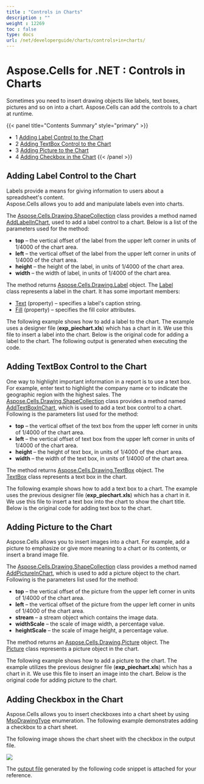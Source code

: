 ```yaml
---
title : "Controls in Charts" 
description : "" 
weight : 12269 
toc : false
type: docs
url: /net/developerguide/charts/controls+in+charts/
---
```


# Aspose.Cells for .NET : Controls in Charts


Sometimes you need to insert drawing objects like labels, text boxes, pictures and so on into a chart. Aspose.Cells can add the controls to a chart at runtime.

{{< panel title="Contents Summary" style="primary" >}}
*   1 [Adding Label Control to the Chart](#adding-label-control-to-the-chart)
*   2 [Adding TextBox Control to the Chart](#adding-textbox-control-to-the-chart)
*   3 [Adding Picture to the Chart](#adding-picture-to-the-chart)
*   4 [Adding Checkbox in the Chart](#adding-checkbox-in-the-chart)
{{< /panel >}}
 

## Adding Label Control to the Chart

Labels provide a means for giving information to users about a spreadsheet's content.  
Aspose.Cells allows you to add and manipulate labels even into charts.

The [Aspose.Cells.Drawing.ShapeCollection](https://apireference.aspose.com/net/cells/aspose.cells.drawing/shapecollection) class provides a method named [AddLabelInChart](https://apireference.aspose.com/net/cells/aspose.cells.drawing/shapecollection/methods/addlabelinchart), used to add a label control to a chart. Below is a list of the parameters used for the method:

*   **top** – the vertical offset of the label from the upper left corner in units of 1/4000 of the chart area.
*   **left** – the vertical offset of the label from the upper left corner in units of 1/4000 of the chart area.
*   **height** – the height of the label, in units of 1/4000 of the chart area.
*   **width** – the width of label, in units of 1/4000 of the chart area.

The method returns [Aspose.Cells.Drawing.Label](https://apireference.aspose.com/net/cells/aspose.cells.drawing/label) object. The [Label](https://apireference.aspose.com/net/cells/aspose.cells.drawing/label) class represents a label in the chart. It has some important members:

*   [Text](https://apireference.aspose.com/net/cells/aspose.cells.drawing/shape/properties/text) (property) – specifies a label's caption string.
*   [Fill](https://apireference.aspose.com/net/cells/aspose.cells.drawing/shape/properties/fill) (property) – specifies the fill color attributes.

The following example shows how to add a label to the chart. The example uses a designer file (**exp\_piechart.xls**) which has a chart in it. We use this file to insert a label into the chart. Below is the original code for adding a label to the chart. The following output is generated when executing the code.

## Adding TextBox Control to the Chart

One way to highlight important information in a report is to use a text box. For example, enter text to highlight the company name or to indicate the geographic region with the highest sales. The [Aspose.Cells.Drawing.ShapeCollection](https://apireference.aspose.com/net/cells/aspose.cells.drawing/shapecollection) class provides a method named [AddTextBoxInChart](https://apireference.aspose.com/net/cells/aspose.cells.drawing/shapecollection/methods/addtextboxinchart), which is used to add a text box control to a chart. Following is the parameters list used for the method:

*   **top** – the vertical offset of the text box from the upper left corner in units of 1/4000 of the chart area.
*   **left** – the vertical offset of text box from the upper left corner in units of 1/4000 of the chart area.
*   **height** – the height of text box, in units of 1/4000 of the chart area.
*   **width** – the width of the text box, in units of 1/4000 of the chart area.

The method returns [Aspose.Cells.Drawing.TextBox](https://apireference.aspose.com/net/cells/aspose.cells.drawing/textbox) object. The [TextBox](https://apireference.aspose.com/net/cells/aspose.cells.drawing/textbox) class represents a text box in the chart.

The following example shows how to add a text box to a chart. The example uses the previous designer file (**exp\_piechart.xls**) which has a chart in it. We use this file to insert a text box into the chart to show the chart title. Below is the original code for adding text box to the chart.

## Adding Picture to the Chart

Aspose.Cells allows you to insert images into a chart. For example, add a picture to emphasize or give more meaning to a chart or its contents, or insert a brand image file.

The [Aspose.Cells.Drawing.ShapeCollection](https://apireference.aspose.com/net/cells/aspose.cells.drawing/shapecollection) class provides a method named [AddPictureInChart](https://apireference.aspose.com/net/cells/aspose.cells.drawing/shapecollection/methods/addpictureinchart), which is used to add a picture object to the chart. Following is the parameters list used for the method:

*   **top** – the vertical offset of the picture from the upper left corner in units of 1/4000 of the chart area.
*   **left** – the vertical offset of the picture from the upper left corner in units of 1/4000 of the chart area.
*   **stream** – a stream object which contains the image data.
*   **widthScale** – the scale of image width, a percentage value.
*   **heightScale** – the scale of image height, a percentage value.

The method returns an [Aspose.Cells.Drawing.Picture](https://apireference.aspose.com/net/cells/aspose.cells.drawing/picture) object. The [Picture](https://apireference.aspose.com/net/cells/aspose.cells.drawing/picture) class represents a picture object in the chart. 

The following example shows how to add a picture to the chart. The example utilizes the previous designer file (**exp\_piechart.xls**) which has a chart in it. We use this file to insert an image into the chart. Below is the original code for adding picture to the chart.

## Adding Checkbox in the Chart

Aspose.Cells allows you to insert checkboxes into a chart sheet by using [MsoDrawingType](https://apireference.aspose.com/net/cells/aspose.cells.drawing/msodrawingtype) enumeration. The following example demonstrates adding a checkbox to a chart sheet.

The following image shows the chart sheet with the checkbox in the output file.

![](https://docs2.aspose.com/cells/net/attachments/5017124/101089315.jpg)

The [output file](https://docs2.aspose.com/cells/net/attachments/5017124/101089316.xlsx) generated by the following code snippet is attached for your reference.


